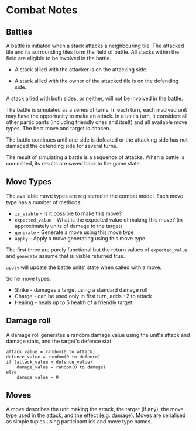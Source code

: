 Combat Notes
============

Battles
-------

A battle is initiated when a stack attacks a neighbouring tile.  The attacked tile and its
surrounding tiles form the field of battle.  All stacks within the field are eligible to be
involved in the battle.

  - A stack allied with the attacker is on the attacking side.

  - A stack allied with the owner of the attacked tile is on the defending side.

A stack allied with both sides, or neither, will not be involved in the battle.

The battle is simulated as a series of turns.  In each turn, each involved unit may have the
opportunity to make an attack.  In a unit's turn, it considers all other participants (including
friendly ones and itself) and all available move types.  The best move and target is chosen.

The battle continues until one side is defeated or the attacking side has not damaged the
defending side for several turns.

The result of simulating a battle is a sequence of attacks.  When a battle is committed, its
results are saved back to the game state.

Move Types
----------

The available move types are registered in the combat model.  Each move type has a number of
methods:

  - `is_viable` - Is it possible to make this move?
  - `expected_value` - What is the expected value of making this move?  (in approximately units of
     damage to the target)
  - `generate` - Generate a move using this move type
  - `apply` - Apply a move generating using this move type

The first three are purely functional but the return values of `expected_value` and `generate`
assume that is_viable returned true.

`apply` will update the battle units' state when called with a move.

Some move types:

  - Strike - damages a target using a standard damage roll
  - Charge - can be used only in first turn, adds +2 to attack
  - Healing - heals up to 5 health of a friendly target

Damage roll
-----------

A damage roll generates a random damage value using the unit's attack and damage stats, and the
target's defence stat.

    attack_value = random(0 to attack)
    defence_value = random(0 to defence)
    if (attack_value > defence_value)
        damage_value = random(0 to damage)
    else
        damage_value = 0

Moves
-----

A move describes the unit making the attack, the target (if any), the move type used in the
attack, and the effect (e.g. damage).  Moves are serialised as simple tuples using participant ids
and move type names.
